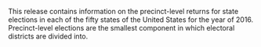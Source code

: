 This release contains information on the precinct-level returns for state elections in each of the fifty states of the United States for the year of 2016. Precinct-level elections are the smallest component in which electoral districts are divided into.
